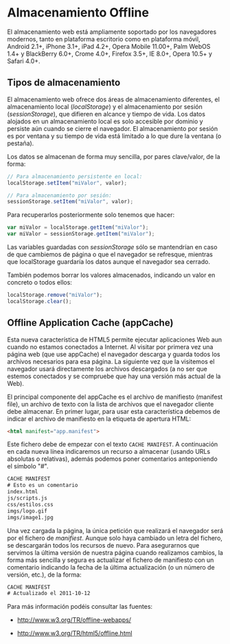 # Almacenamiento Offline

El almacenamiento web está ampliamente soportado por los navegadores modernos, tanto en plataforma escritorio como en plataforma móvil, Android 2.1+, iPhone 3.1+, iPad 4.2+, Opera Mobile 11.00+, Palm WebOS 1.4+ y BlackBerry 6.0+, Crome 4.0+, Firefox 3.5+, IE 8.0+, Opera 10.5+ y Safari 4.0+.


## Tipos de almacenamiento

El almacenamiento web ofrece dos áreas de almacenamiento diferentes, el almacenamiento local (*localStorage*) y el almacenamiento por sesión (*sessionStorage*), que difieren en alcance y tiempo de vida. Los datos alojados en un almacenamiento local es solo accesible por dominio y persiste aún cuando se cierre el navegador. El almacenamiento por sesión es por ventana y su tiempo de vida está limitado a lo que dure la ventana (o pestaña).

Los datos se almacenan de forma muy sencilla, por pares clave/valor, de la forma:


```javascript
// Para almacenamiento persistente en local:
localStorage.setItem("miValor", valor);

// Para almacenamiento por sesión:
sessionStorage.setItem("miValor", valor);
```


Para recuperarlos posteriormente solo tenemos que hacer:


```javascript
var miValor = localStorage.getItem("miValor");
var miValor = sessionStorage.getItem("miValor");
```

Las variables guardadas con *sessionStorage* sólo se mantendrían en caso de que cambiemos de página o que el navegador se refresque, mientras que localStorage guardaría los datos aunque el navegador sea cerrado.


También podemos borrar los valores almacenados, indicando un valor en concreto o todos ellos:

```javascript
localStorage.remove("miValor");
localStorage.clear();
```


## Offline Application Cache (appCache)

Esta nueva característica de HTML5 permite ejecutar aplicaciones Web aun cuando no estamos conectados a Internet. Al visitar por primera vez una página web (que use appCache) el navegador descarga y guarda todos los archivos necesarios para esa página. La siguiente vez que la visitemos el navegador usará directamente los archivos descargados (a no ser que estemos conectados y se compruebe que hay una versión más actual de la Web).

El principal componente del appCache es el archivo de manifiesto (manifest file), un archivo de texto con la lista de archivos que el navegador cliente debe almacenar. En primer lugar, para usar esta característica debemos de indicar el archivo de manifiesto en la etiqueta de apertura HTML:

```html
<html manifest="app.manifest">
```

Este fichero debe de empezar con el texto `CACHE MANIFEST`. A continuación en cada nueva línea indicaremos un recurso a almacenar (usando URLs absolutas o relativas), además podemos poner comentarios anteponiendo el símbolo "#".

```html
CACHE MANIFEST
# Esto es un comentario
index.html
js/scripts.js
css/estilos.css
imgs/logo.gif
imgs/image1.jpg
```

Una vez cargada la página, la única petición que realizará el navegador será por el fichero de _manifiest_. Aunque solo haya cambiado un letra del fichero, se descargarán todos los recursos de nuevo. Para asegurarnos que servimos la última versión de nuestra página cuando realizamos cambios, la forma más sencilla y segura es actualizar el fichero de manifiesto con un comentario indicando la fecha de la última actualización (o un número de versión, etc.), de la forma:

```html
CACHE MANIFEST
# Actualizado el 2011-10-12
```

Para más información podéis consultar las fuentes:

* http://www.w3.org/TR/offline-webapps/

* http://www.w3.org/TR/html5/offline.html


